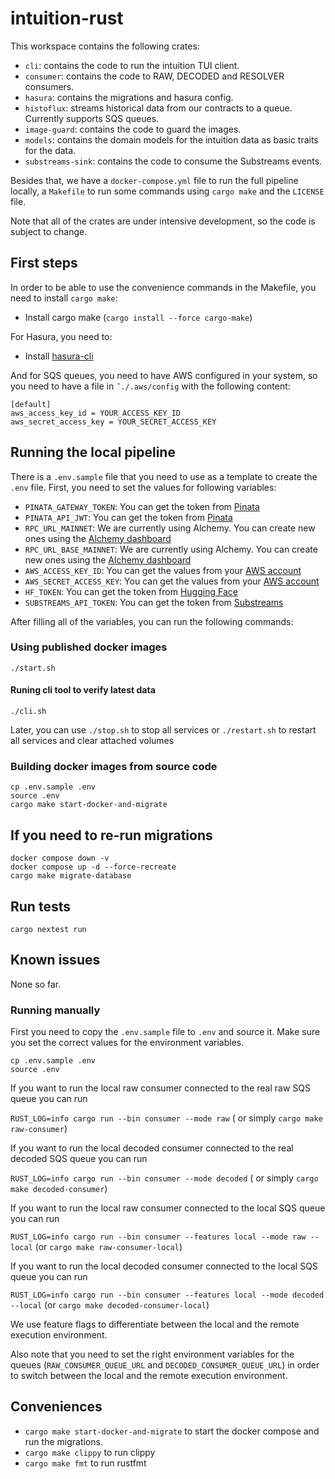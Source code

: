 # intuition-rust

This workspace contains the following crates:


* `cli`: contains the code to run the intuition TUI client.
* `consumer`: contains the code to RAW, DECODED and RESOLVER consumers.
* `hasura`: contains the migrations and hasura config.
* `histoflux`: streams historical data from our contracts to a queue. Currently supports SQS queues.
* `image-guard`: contains the code to guard the images.
* `models`: contains the domain models for the intuition data as basic traits for the data.
* `substreams-sink`: contains the code to consume the Substreams events.


Besides that, we have a `docker-compose.yml` file to run the full pipeline locally, a `Makefile` to run some commands using `cargo make` and the `LICENSE` file.

Note that all of the crates are under intensive development, so the code is subject to change.


## First steps

In order to be able to use the convenience commands in the Makefile, you need to install `cargo make`: 
* Install cargo make (`cargo install --force cargo-make`)

For Hasura, you need to:
* Install [hasura-cli](https://hasura.io/docs/2.0/hasura-cli/install-hasura-cli/)

And for SQS queues, you need to have AWS configured in your system, so you need to have a file in `˜./.aws/config` with the following content:

```
[default]
aws_access_key_id = YOUR_ACCESS_KEY_ID
aws_secret_access_key = YOUR_SECRET_ACCESS_KEY
```

## Running the local pipeline

There is a `.env.sample` file that you need to use as a template to create the `.env` file. First, you need to set the values for following variables:

* `PINATA_GATEWAY_TOKEN`: You can get the token from [Pinata](https://app.pinata.cloud/developers/gateway-settings)
* `PINATA_API_JWT`: You can get the token from [Pinata](https://app.pinata.cloud/developers/api-keys)
* `RPC_URL_MAINNET`: We are currently using Alchemy. You can create new ones using the [Alchemy dashboard](https://dashboard.alchemy.com/)
* `RPC_URL_BASE_MAINNET`: We are currently using Alchemy. You can create new ones using the [Alchemy dashboard](https://dashboard.alchemy.com/apps)
* `AWS_ACCESS_KEY_ID`: You can get the values from your [AWS account](https://us-east-1.console.aws.amazon.com/iam/home?region=us-east-1#/users)
* `AWS_SECRET_ACCESS_KEY`: You can get the values from your [AWS account](https://us-east-1.console.aws.amazon.com/iam/home?region=us-east-1#/users)
* `HF_TOKEN`: You can get the token from [Hugging Face](https://huggingface.co/settings/tokens)
* `SUBSTREAMS_API_TOKEN`: You can get the token from [Substreams](https://thegraph.market/auth/substreams-devenv)  

After filling all of the variables, you can run the following commands:

### Using published docker images

```
./start.sh
```

#### Runing cli tool to verify latest data

```
./cli.sh
```

Later, you can use `./stop.sh` to stop all services or `./restart.sh` to restart all services and clear attached volumes

### Building docker images from source code

```
cp .env.sample .env
source .env
cargo make start-docker-and-migrate

```

## If you need to re-run migrations

```
docker compose down -v
docker compose up -d --force-recreate
cargo make migrate-database
```

## Run tests

```
cargo nextest run
```

## Known issues

None so far.

### Running manually

First you need to copy the `.env.sample` file to `.env` and source it. Make sure you set the correct values for the environment variables.
```
cp .env.sample .env
source .env
```

If you want to run the local raw consumer connected to the real raw SQS queue you can run

`RUST_LOG=info cargo run --bin consumer --mode raw` ( or simply `cargo make raw-consumer`)

If you want to run the local decoded consumer connected to the real decoded SQS queue you can run

`RUST_LOG=info cargo run --bin consumer --mode decoded` ( or simply `cargo make decoded-consumer`)

If you want to run the local raw consumer connected to the local SQS queue you can run

`RUST_LOG=info cargo run --bin consumer --features local --mode raw --local` (or `cargo make raw-consumer-local`)

If you want to run the local decoded consumer connected to the local SQS queue you can run

`RUST_LOG=info cargo run --bin consumer --features local --mode decoded --local` (or `cargo make decoded-consumer-local`)

We use feature flags to differentiate between the local and the remote execution environment.

Also note that you need to set the right environment variables for the queues (`RAW_CONSUMER_QUEUE_URL` and `DECODED_CONSUMER_QUEUE_URL`) in order to switch between the local and the remote execution environment.

## Conveniences

* `cargo make start-docker-and-migrate` to start the docker compose and run the migrations.
* `cargo make clippy` to run clippy
* `cargo make fmt` to run rustfmt
